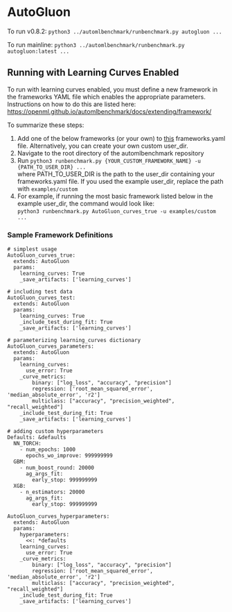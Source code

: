 # AutoGluon

To run v0.8.2: ```python3 ../automlbenchmark/runbenchmark.py autogluon ...```

To run mainline: ```python3 ../automlbenchmark/runbenchmark.py autogluon:latest ...```


## Running with Learning Curves Enabled

To run with learning curves enabled, you must define a new framework in the frameworks YAML file which enables the appropriate parameters. Instructions on how to do this are listed here:
https://openml.github.io/automlbenchmark/docs/extending/framework/

To summarize these steps:
1. Add one of the below frameworks (or your own) to [this](https://github.com/openml/automlbenchmark/blob/master/examples/custom/frameworks.yaml) frameworks.yaml file. Alternatively, you can create your own custom user_dir.
3. Navigate to the root directory of the automlbenchmark repository
4. Run `python3 runbenchmark.py {YOUR_CUSTOM_FRAMEWORK_NAME} -u {PATH_TO_USER_DIR} ...` \
    where PATH_TO_USER_DIR is the path to the user_dir containing your frameworks.yaml file. If you used the example user_dir, replace the path with `examples/custom`
5. For example, if running the most basic framework listed below in the example user_dir, the command would look like: \
    `python3 runbenchmark.py AutoGluon_curves_true -u examples/custom ...`

### Sample Framework Definitions
```
# simplest usage
AutoGluon_curves_true:
  extends: AutoGluon
  params:
    learning_curves: True
    _save_artifacts: ['learning_curves']
```
```
# including test data
AutoGluon_curves_test:
  extends: AutoGluon
  params:
    learning_curves: True
    _include_test_during_fit: True
    _save_artifacts: ['learning_curves']
```
```
# parameterizing learning_curves dictionary
AutoGluon_curves_parameters:
  extends: AutoGluon
  params:
    learning_curves:
      use_error: True
    _curve_metrics:
        binary: ["log_loss", "accuracy", "precision"]
        regression: ['root_mean_squared_error', 'median_absolute_error', 'r2']
        multiclass: ["accuracy", "precision_weighted", "recall_weighted"]
    _include_test_during_fit: True
    _save_artifacts: ['learning_curves']
```
```
# adding custom hyperparameters
Defaults: &defaults
  NN_TORCH:
    - num_epochs: 1000
      epochs_wo_improve: 999999999
  GBM:
    - num_boost_round: 20000
      ag_args_fit:
        early_stop: 999999999
  XGB:
    - n_estimators: 20000
      ag_args_fit:
        early_stop: 999999999

AutoGluon_curves_hyperparameters:
  extends: AutoGluon
  params:
    hyperparameters:
      <<: *defaults
    learning_curves:
      use_error: True
    _curve_metrics:
        binary: ["log_loss", "accuracy", "precision"]
        regression: ['root_mean_squared_error', 'median_absolute_error', 'r2']
        multiclass: ["accuracy", "precision_weighted", "recall_weighted"]
    _include_test_during_fit: True
    _save_artifacts: ['learning_curves']
```